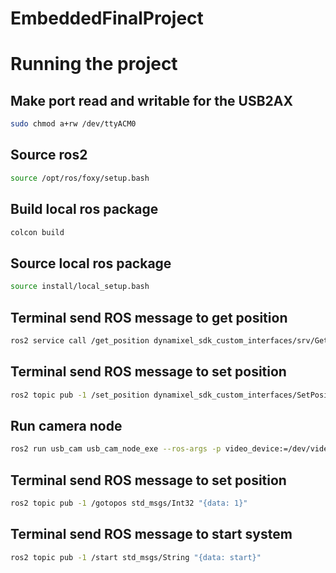# EmbeddedFinalProject

# Running the project
## Make port read and writable for the USB2AX
```bash
sudo chmod a+rw /dev/ttyACM0
```

## Source ros2
```bash
source /opt/ros/foxy/setup.bash
```

## Build local ros package
```bash
colcon build
```

## Source local ros package
```bash
source install/local_setup.bash
```

## Terminal send ROS message to get position
```bash
ros2 service call /get_position dynamixel_sdk_custom_interfaces/srv/GetPosition "id: 1"
```

## Terminal send ROS message to set position
```bash
ros2 topic pub -1 /set_position dynamixel_sdk_custom_interfaces/SetPosition "{id: 1, position: 50}"
```

## Run camera node
```bash
ros2 run usb_cam usb_cam_node_exe --ros-args -p video_device:=/dev/video2 -p image_width:=320 -p image_height:=240
```

## Terminal send ROS message to set position
```bash
ros2 topic pub -1 /gotopos std_msgs/Int32 "{data: 1}"
```


## Terminal send ROS message to start system
```bash
ros2 topic pub -1 /start std_msgs/String "{data: start}"
```